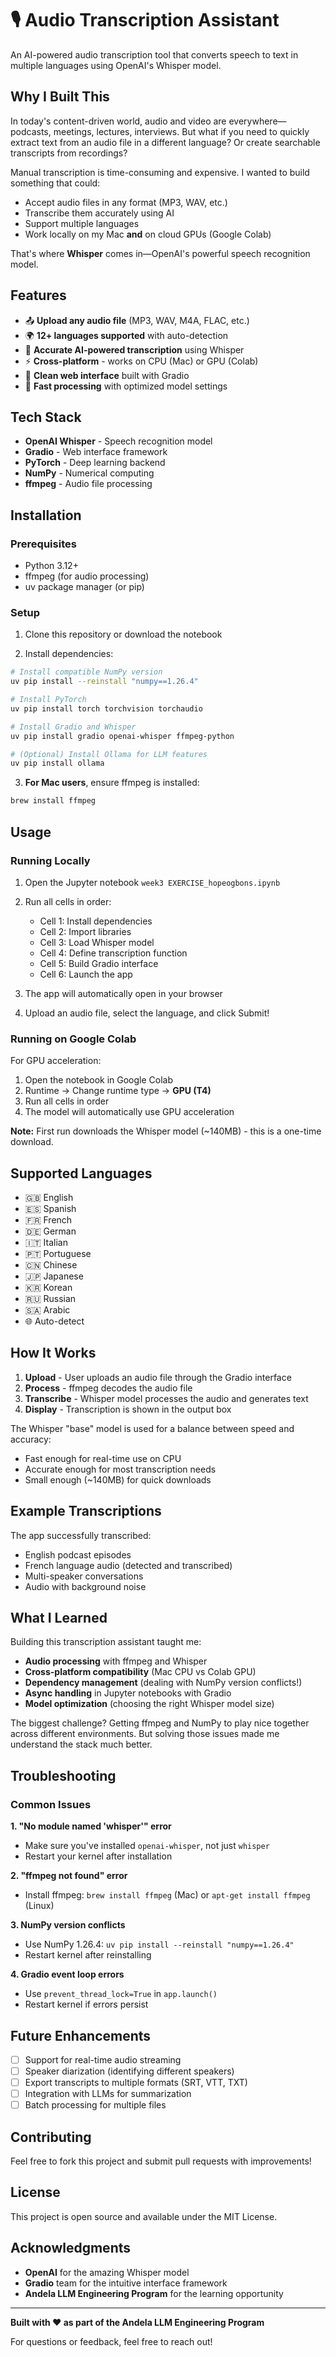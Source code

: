 # 🎙️ Audio Transcription Assistant

An AI-powered audio transcription tool that converts speech to text in multiple languages using OpenAI's Whisper model.

## Why I Built This

In today's content-driven world, audio and video are everywhere—podcasts, meetings, lectures, interviews. But what if you need to quickly extract text from an audio file in a different language? Or create searchable transcripts from recordings?

Manual transcription is time-consuming and expensive. I wanted to build something that could:

- Accept audio files in any format (MP3, WAV, etc.)
- Transcribe them accurately using AI
- Support multiple languages
- Work locally on my Mac **and** on cloud GPUs (Google Colab)

That's where **Whisper** comes in—OpenAI's powerful speech recognition model.

## Features

- 📤 **Upload any audio file** (MP3, WAV, M4A, FLAC, etc.)
- 🌍 **12+ languages supported** with auto-detection
- 🤖 **Accurate AI-powered transcription** using Whisper
- ⚡ **Cross-platform** - works on CPU (Mac) or GPU (Colab)
- 🎨 **Clean web interface** built with Gradio
- 🚀 **Fast processing** with optimized model settings

## Tech Stack

- **OpenAI Whisper** - Speech recognition model
- **Gradio** - Web interface framework
- **PyTorch** - Deep learning backend
- **NumPy** - Numerical computing
- **ffmpeg** - Audio file processing

## Installation

### Prerequisites

- Python 3.12+
- ffmpeg (for audio processing)
- uv package manager (or pip)

### Setup

1. Clone this repository or download the notebook

2. Install dependencies:

```bash
# Install compatible NumPy version
uv pip install --reinstall "numpy==1.26.4"

# Install PyTorch
uv pip install torch torchvision torchaudio

# Install Gradio and Whisper
uv pip install gradio openai-whisper ffmpeg-python

# (Optional) Install Ollama for LLM features
uv pip install ollama
```

3. **For Mac users**, ensure ffmpeg is installed:

```bash
brew install ffmpeg
```

## Usage

### Running Locally

1. Open the Jupyter notebook `week3 EXERCISE_hopeogbons.ipynb`

2. Run all cells in order:

   - Cell 1: Install dependencies
   - Cell 2: Import libraries
   - Cell 3: Load Whisper model
   - Cell 4: Define transcription function
   - Cell 5: Build Gradio interface
   - Cell 6: Launch the app

3. The app will automatically open in your browser

4. Upload an audio file, select the language, and click Submit!

### Running on Google Colab

For GPU acceleration:

1. Open the notebook in Google Colab
2. Runtime → Change runtime type → **GPU (T4)**
3. Run all cells in order
4. The model will automatically use GPU acceleration

**Note:** First run downloads the Whisper model (~140MB) - this is a one-time download.

## Supported Languages

- 🇬🇧 English
- 🇪🇸 Spanish
- 🇫🇷 French
- 🇩🇪 German
- 🇮🇹 Italian
- 🇵🇹 Portuguese
- 🇨🇳 Chinese
- 🇯🇵 Japanese
- 🇰🇷 Korean
- 🇷🇺 Russian
- 🇸🇦 Arabic
- 🌐 Auto-detect

## How It Works

1. **Upload** - User uploads an audio file through the Gradio interface
2. **Process** - ffmpeg decodes the audio file
3. **Transcribe** - Whisper model processes the audio and generates text
4. **Display** - Transcription is shown in the output box

The Whisper "base" model is used for a balance between speed and accuracy:

- Fast enough for real-time use on CPU
- Accurate enough for most transcription needs
- Small enough (~140MB) for quick downloads

## Example Transcriptions

The app successfully transcribed:

- English podcast episodes
- French language audio (detected and transcribed)
- Multi-speaker conversations
- Audio with background noise

## What I Learned

Building this transcription assistant taught me:

- **Audio processing** with ffmpeg and Whisper
- **Cross-platform compatibility** (Mac CPU vs Colab GPU)
- **Dependency management** (dealing with NumPy version conflicts!)
- **Async handling** in Jupyter notebooks with Gradio
- **Model optimization** (choosing the right Whisper model size)

The biggest challenge? Getting ffmpeg and NumPy to play nice together across different environments. But solving those issues made me understand the stack much better.

## Troubleshooting

### Common Issues

**1. "No module named 'whisper'" error**

- Make sure you've installed `openai-whisper`, not just `whisper`
- Restart your kernel after installation

**2. "ffmpeg not found" error**

- Install ffmpeg: `brew install ffmpeg` (Mac) or `apt-get install ffmpeg` (Linux)

**3. NumPy version conflicts**

- Use NumPy 1.26.4: `uv pip install --reinstall "numpy==1.26.4"`
- Restart kernel after reinstalling

**4. Gradio event loop errors**

- Use `prevent_thread_lock=True` in `app.launch()`
- Restart kernel if errors persist

## Future Enhancements

- [ ] Support for real-time audio streaming
- [ ] Speaker diarization (identifying different speakers)
- [ ] Export transcripts to multiple formats (SRT, VTT, TXT)
- [ ] Integration with LLMs for summarization
- [ ] Batch processing for multiple files

## Contributing

Feel free to fork this project and submit pull requests with improvements!

## License

This project is open source and available under the MIT License.

## Acknowledgments

- **OpenAI** for the amazing Whisper model
- **Gradio** team for the intuitive interface framework
- **Andela LLM Engineering Program** for the learning opportunity

---

**Built with ❤️ as part of the Andela LLM Engineering Program**

For questions or feedback, feel free to reach out!

